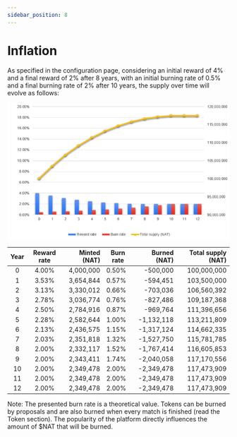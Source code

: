 ```yaml
---
sidebar_position: 8
---
```


# Inflation

As specified in the configuration page, considering an initial reward of 4% and a final reward of 2% after 8 years, with an initial burning rate of 0.5% and a final burning rate of 2% after 10 years, the supply over time will evolve as follows:

![supply over time](./img/supply-over-time.png)

| Year | Reward rate | Minted (NAT) | Burn rate | Burned (NAT) | Total supply (NAT) |
|:----:|:-----------:|-------------:|-----------|-------------:|-------------------:|
|   0  |    4.00%    |  4,000,000  |   0.50%   |   -500,000  |    100,000,000    |
|   1  |    3.53%    |  3,654,844  |   0.57%   |   -594,451  |    103,500,000    |
|   2  |    3.13%    |  3,330,012  |   0.66%   |   -703,036  |    106,560,392    |
|   3  |    2.78%    |  3,036,774  |   0.76%   |   -827,486  |    109,187,368    |
|   4  |    2.50%    |  2,784,916  |   0.87%   |   -969,764  |    111,396,656    |
|   5  |    2.28%    |  2,582,644  |   1.00%   |  -1,132,118 |    113,211,809    |
|   6  |    2.13%    |  2,436,575  |   1.15%   |  -1,317,124 |    114,662,335    |
|   7  |    2.03%    |  2,351,818  |   1.32%   |  -1,527,750 |    115,781,785    |
|   8  |    2.00%    |  2,332,117  |   1.52%   |  -1,767,414 |    116,605,853    |
|   9  |    2.00%    |  2,343,411  |   1.74%   |  -2,040,058 |    117,170,556    |
|  10  |    2.00%    |  2,349,478  |   2.00%   |  -2,349,478 |    117,473,909    |
|  11  |    2.00%    |  2,349,478  |   2.00%   |  -2,349,478 |    117,473,909    |
|  12  |    2.00%    |  2,349,478  |   2.00%   |  -2,349,478 |    117,473,909    |

Note: The presented burn rate is a theoretical value. Tokens can be burned by proposals and are also burned when every match is finished (read the Token section). The popularity of the platform directly influences the amount of $NAT that will be burned.